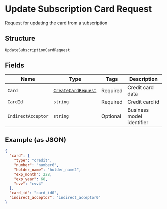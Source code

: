 
# Update Subscription Card Request

Request for updating the card from a subscription

## Structure

`UpdateSubscriptionCardRequest`

## Fields

| Name | Type | Tags | Description |
|  --- | --- | --- | --- |
| `Card` | [`CreateCardRequest`](../../doc/models/create-card-request.md) | Required | Credit card data |
| `CardId` | `string` | Required | Credit card id |
| `IndirectAcceptor` | `string` | Optional | Business model identifier |

## Example (as JSON)

```json
{
  "card": {
    "type": "credit",
    "number": "number6",
    "holder_name": "holder_name2",
    "exp_month": 228,
    "exp_year": 68,
    "cvv": "cvv4"
  },
  "card_id": "card_id0",
  "indirect_acceptor": "indirect_acceptor0"
}
```

